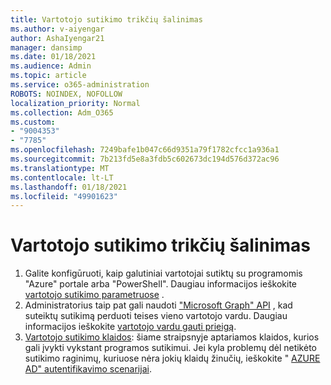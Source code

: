 ```yaml
---
title: Vartotojo sutikimo trikčių šalinimas
ms.author: v-aiyengar
author: AshaIyengar21
manager: dansimp
ms.date: 01/18/2021
ms.audience: Admin
ms.topic: article
ms.service: o365-administration
ROBOTS: NOINDEX, NOFOLLOW
localization_priority: Normal
ms.collection: Adm_O365
ms.custom:
- "9004353"
- "7785"
ms.openlocfilehash: 7249bafe1b047c66d9351a79f1782cfcc1a936a1
ms.sourcegitcommit: 7b213fd5e8a3fdb5c602673dc194d576d372ac96
ms.translationtype: MT
ms.contentlocale: lt-LT
ms.lasthandoff: 01/18/2021
ms.locfileid: "49901623"
---
```

# <a name="troubleshoot-user-consent"></a>Vartotojo sutikimo trikčių šalinimas

1. Galite konfigūruoti, kaip galutiniai vartotojai sutiktų su programomis "Azure" portale arba "PowerShell". Daugiau informacijos ieškokite [vartotojo sutikimo parametruose](https://docs.microsoft.com/azure/active-directory/manage-apps/configure-user-consent?tabs=azure-portal#user-consent-settings) .
1. Administratorius taip pat gali naudoti ["Microsoft Graph" API](https://docs.microsoft.com/azure/active-directory/manage-apps/configure-user-consent?tabs=azure-portal#user-consent-settings) , kad suteiktų sutikimą perduoti teises vieno vartotojo vardu. Daugiau informacijos ieškokite [vartotojo vardu gauti prieigą](https://docs.microsoft.com/graph/auth-v2-user).
1. [Vartotojo sutikimo klaidos](https://docs.microsoft.com/azure/active-directory/manage-apps/application-sign-in-unexpected-user-consent-error): šiame straipsnyje aptariamos klaidos, kurios gali įvykti vykstant programos sutikimui. Jei kyla problemų dėl netikėto sutikimo raginimų, kuriuose nėra jokių klaidų žinučių, ieškokite " [AZURE AD" autentifikavimo scenarijai](https://docs.microsoft.com/azure/active-directory/manage-apps/application-sign-in-unexpected-user-consent-error).